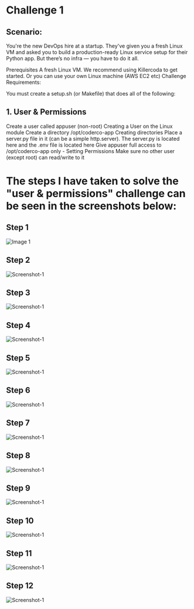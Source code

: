 # Challenge 1

## Scenario:

You're the new DevOps hire at a startup. They've given you a fresh Linux VM and asked you to build a production-ready Linux service setup for their Python app. But there’s no infra — you have to do it all.

Prerequisites
A fresh Linux VM. We recommend using Killercoda to get started. Or you can use your own Linux machine (AWS EC2 etc)
Challenge Requirements:

You must create a setup.sh (or Makefile) that does all of the following:

## 1. User & Permissions

Create a user called appuser (non-root) Creating a User on the Linux module
Create a directory /opt/coderco-app Creating directories
Place a server.py file in it (can be a simple http.server). The server.py is located here and the .env file is located here
Give appuser full access to /opt/coderco-app only - Setting Permissions
Make sure no other user (except root) can read/write to it

# The steps I have taken to solve the "user & permissions" challenge can be seen in the screenshots below:

## Step 1

![Image 1](image-user-1/code-challenge-pic-1.png)

## Step 2

![Screenshot-1](../images/code-challenge-pic-2.png)

## Step 3

![Screenshot-1](../images/code-challenge-pic-3.png)

## Step 4

![Screenshot-1](../images/code-challenge-pic-4.png)

## Step 5

![Screenshot-1](../images/code-challenge-pic-5.png)

## Step 6

![Screenshot-1](../images/code-challenge-pic-6.png)

## Step 7

![Screenshot-1](../images/code-challenge-pic-7.png)

## Step 8

![Screenshot-1](../images/code-challenge-pic-8.png)

## Step 9

![Screenshot-1](../images/code-challenge-pic-9.png)

## Step 10

![Screenshot-1](../images/code-challenge-pic-10.png)

## Step 11

![Screenshot-1](../images/code-challenge-pic-11.png)

## Step 12

![Screenshot-1](../images/code-challenge-pic-12.png)
